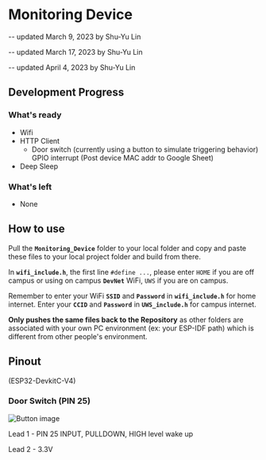 # Monitoring Device

-- updated March 9, 2023 by Shu-Yu Lin

-- updated March 17, 2023 by Shu-Yu Lin

-- updated April 4, 2023 by Shu-Yu Lin

## Development Progress

### What's ready

- Wifi
- HTTP Client
  - Door switch (currently using a button to simulate triggering behavior) GPIO interrupt (Post device MAC addr to Google Sheet)
- Deep Sleep

### What's left

- None

## How to use

Pull the **```Monitoring_Device```** folder to your local folder and copy and paste these files to your local project folder and build from there.

In **```wifi_include.h```**, the first line ``` #define ... ```, please enter ``` HOME ``` if you are off campus or using on campus **```DevNet```** WiFi, ``` UWS ``` if you are on campus.

Remember to enter your WiFi **```SSID```** and **```Password```** in **```wifi_include.h```** for home internet. Enter your **```CCID```** and **```Password```** in **```UWS_include.h```** for campus internet.

**Only pushes the same files back to the Repository** as other folders are associated with your own PC environment (ex: your ESP-IDF path) which is different from other people's environment.

## Pinout

(ESP32-DevkitC-V4)

### Door Switch (PIN 25)

![Button image](https://www.projecthub.in/wp-content/uploads/2019/12/pushbutton_diagram.png)

Lead 1 - PIN 25 INPUT, PULLDOWN, HIGH level wake up

Lead 2 - 3.3V
